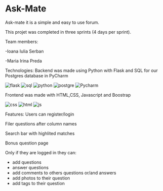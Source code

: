 # Ask-Mate
Ask-mate it is a simple and easy to use forum. 

This projet was completed in three sprints (4 days per sprint). 

Team members:

-Ioana Iulia Serban

-Maria Irina Preda

Technologies:
Backend was made using Python with Flask and SQL for our Postgres database in PyCharm

![flask](https://user-images.githubusercontent.com/89388372/185142889-0f3ae75d-9746-40fa-b22e-407a0cc93be9.jpg)
![sql](https://user-images.githubusercontent.com/89388372/185142901-7dae6726-e8cf-44b9-afaf-e1265ecc65cc.jpg)
![python](https://user-images.githubusercontent.com/89388372/185142931-45a1d42c-7d43-4272-a1ef-a9f37070d63f.jpg)
![postgre](https://user-images.githubusercontent.com/89388372/185142961-f2c3631c-f1cd-47d3-9618-6a2d45a283c5.jpg)
![Pycharm](https://user-images.githubusercontent.com/89388372/185143016-3526a78a-205b-48c0-b4ee-e88e56ae80f1.jpg)


Frontend was made with HTML,CSS, Javascript and Boostrap

![css](https://user-images.githubusercontent.com/89388372/185142643-5b4b0491-b818-4a88-9ed4-19053d25aaf8.jpg)
![html](https://user-images.githubusercontent.com/89388372/185142859-ec29fa90-872c-4482-b3e0-112a0a7f68ad.jpg)
![js](https://user-images.githubusercontent.com/89388372/185143261-93fd756b-3fad-4d9a-bacb-0bbc90b39705.jpg)


Features:
Users can register/login

Filer questions after column names

Search bar with highlited matches

Bonus question page

Only if they are logged in they can:

- add questions
- answer questions
- add comments to others questions or/and answers
- add photos to their question
- add tags to their question

